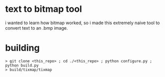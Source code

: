 # text to bitmap tool
i wanted to learn how bitmap worked, so i made this extremely naive tool to convert text to an .bmp image.
# building
``> git clone <this_repo> ; cd ./<this_repo> ; python configure.py ; python build.py``\
``> build/tixmap/tixmap``